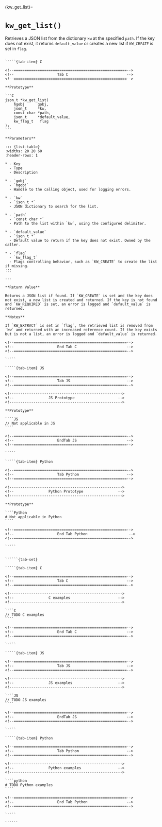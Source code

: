 <!-- ============================================================== -->
(kw_get_list)=
# `kw_get_list()`
<!-- ============================================================== -->

Retrieves a JSON list from the dictionary `kw` at the specified `path`. If the key does not exist, it returns `default_value` or creates a new list if `KW_CREATE` is set in `flag`.

<!------------------------------------------------------------>
<!--                    Prototypes                          -->
<!------------------------------------------------------------>

``````{tab-set}

`````{tab-item} C

<!--====================================================-->
<!--                    Tab C                           -->
<!--====================================================-->

**Prototype**

```C
json_t *kw_get_list(
    hgobj      gobj,
    json_t     *kw,
    const char *path,
    json_t     *default_value,
    kw_flag_t   flag
);
```

**Parameters**

::: {list-table}
:widths: 20 20 60
:header-rows: 1

* - Key
  - Type
  - Description

* - `gobj`
  - `hgobj`
  - Handle to the calling object, used for logging errors.

* - `kw`
  - `json_t *`
  - JSON dictionary to search for the list.

* - `path`
  - `const char *`
  - Path to the list within `kw`, using the configured delimiter.

* - `default_value`
  - `json_t *`
  - Default value to return if the key does not exist. Owned by the caller.

* - `flag`
  - `kw_flag_t`
  - Flags controlling behavior, such as `KW_CREATE` to create the list if missing.
:::

---

**Return Value**

Returns a JSON list if found. If `KW_CREATE` is set and the key does not exist, a new list is created and returned. If the key is not found and `KW_REQUIRED` is set, an error is logged and `default_value` is returned.

**Notes**

If `KW_EXTRACT` is set in `flag`, the retrieved list is removed from `kw` and returned with an increased reference count. If the key exists but is not a list, an error is logged and `default_value` is returned.

<!--====================================================-->
<!--                    End Tab C                       -->
<!--====================================================-->

`````

`````{tab-item} JS

<!--====================================================-->
<!--                    Tab JS                          -->
<!--====================================================-->

<!---------------------------------------------------->
<!--                JS Prototype                    -->
<!---------------------------------------------------->

**Prototype**

````JS
// Not applicable in JS
````

<!--====================================================-->
<!--                    EndTab JS                       -->
<!--====================================================-->

`````

`````{tab-item} Python

<!--====================================================-->
<!--                    Tab Python                      -->
<!--====================================================-->

<!---------------------------------------------------->
<!--                Python Prototype                -->
<!---------------------------------------------------->

**Prototype**

````Python
# Not applicable in Python
````

<!--====================================================-->
<!--                    End Tab Python                   -->
<!--====================================================-->

`````

``````

<!------------------------------------------------------------>
<!--                    Examples                            -->
<!------------------------------------------------------------>

```````{dropdown} Examples

``````{tab-set}

`````{tab-item} C

<!--====================================================-->
<!--                    Tab C                           -->
<!--====================================================-->

<!---------------------------------------------------->
<!--                C examples                      -->
<!---------------------------------------------------->

````C
// TODO C examples
````

<!--====================================================-->
<!--                    End Tab C                       -->
<!--====================================================-->

`````

`````{tab-item} JS

<!--====================================================-->
<!--                    Tab JS                          -->
<!--====================================================-->

<!---------------------------------------------------->
<!--                JS examples                     -->
<!---------------------------------------------------->

````JS
// TODO JS examples
````

<!--====================================================-->
<!--                    EndTab JS                       -->
<!--====================================================-->

`````

`````{tab-item} Python

<!--====================================================-->
<!--                    Tab Python                      -->
<!--====================================================-->

<!---------------------------------------------------->
<!--                Python examples                 -->
<!---------------------------------------------------->

````python
# TODO Python examples
````

<!--====================================================-->
<!--                    End Tab Python                  -->
<!--====================================================-->

`````

``````

```````

